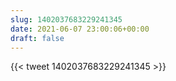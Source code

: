 ```yaml
---
slug: 1402037683229241345
date: 2021-06-07 23:00:06+00:00
draft: false
---
```


{{< tweet 1402037683229241345 >}}
